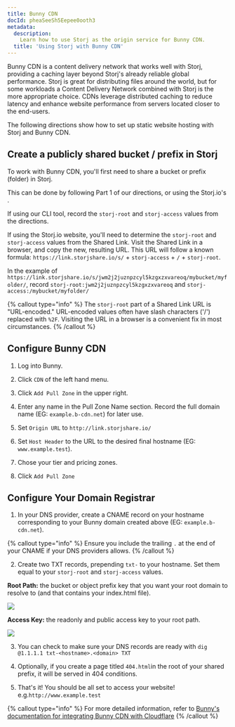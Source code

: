 ```yaml
---
title: Bunny CDN
docId: pheaSeeSh5Eepee0ooth3
metadata:
  description:
    Learn how to use Storj as the origin service for Bunny CDN.
  title: 'Using Storj with Bunny CDN'
---
```


Bunny CDN is a content delivery network that works well with Storj, providing a caching layer beyond Storj's already reliable global performance.
Storj is great for distributing files around the world, but for some workloads a Content Delivery Network combined with Storj is the more appropriate choice.
CDNs leverage distributed caching to reduce latency and enhance website performance from servers located closer to the end-users.

The following directions show how to set up static website hosting with Storj and Bunny CDN.


## Create a publicly shared bucket / prefix in Storj

To work with Bunny CDN, you'll first need to share a bucket or prefix (folder) in Storj.

This can be done by following Part 1 of our [](docId:GkgE6Egi02wRZtyryFyPz) directions, or using the Storj.io's 
[](docId:4oDAezF-FcfPr0WPl7knd#share-a-bucket).

If using our CLI tool, record the `storj-root` and `storj-access` values from the [](docId:GkgE6Egi02wRZtyryFyPz) directions.

If using the Storj.io website, you'll need to determine the `storj-root` and `storj-access` values from the Shared Link.
Visit the Shared Link in a browser, and copy the new, resulting URL.
This URL will follow a known formula:  `https://link.storjshare.io/s/` + `storj-access` + `/` + `storj-root`.

In the example of `https://link.storjshare.io/s/jwm2j2juznpzcyl5kzgxzxvareoq/mybucket/myfolder/`, 
record `storj-root:jwm2j2juznpzcyl5kzgxzxvareoq` and `storj-access:/mybucket/myfolder/`

{% callout type="info"  %}
The `storj-root` part of a Shared Link URL is "URL-encoded."
URL-encoded values often have slash characters ('/') replaced with `%2F`.
Visiting the URL in a browser is a convenient fix in most circumstances.
{% /callout %}


## Configure Bunny CDN

1. Log into Bunny.

2. Click `CDN` of the left hand menu.

3. Click `Add Pull Zone` in the upper right.

4. Enter any name in the Pull Zone Name section.  Record the full domain name (EG: `example.b-cdn.net`) for later use.

5. Set `Origin URL` to `http://link.storjshare.io/`

6. Set `Host Header` to the URL to the desired final hostname (EG: `www.example.test`).

7. Chose your tier and pricing zones.

8. Click `Add Pull Zone`


## Configure Your Domain Registrar

1. In your DNS provider, create a CNAME record on your hostname corresponding to your Bunny domain created above (EG: `example.b-cdn.net`).

{% callout type="info"  %}
Ensure you include the trailing `.` at the end of your CNAME if your DNS providers allows.
{% /callout %}

2. Create two TXT records, prepending `txt-` to your hostname.  Set them equal to your `storj-root` and `storj-access` values.

**Root Path:** the bucket or object prefix key that you want your root domain to resolve to (and that contains your index.html file).

![](https://link.storjshare.io/raw/jua7rls6hkx5556qfcmhrqed2tfa/docs/images/6lBTvetkB98edSAjvyB_q_root.png)

**Access Key:** the readonly and public access key to your root path.

![](https://link.storjshare.io/raw/jua7rls6hkx5556qfcmhrqed2tfa/docs/images/jYrqviRrJEWf_dUioa0TE_access.png)

3. You can check to make sure your DNS records are ready with `dig @1.1.1.1 txt-<hostname>.<domain> TXT`

4. Optionally, if you create a page titled `404.html`in the root of your shared prefix, it will be served in 404 conditions.

5. That's it! You should be all set to access your website! e.g.`http://www.example.test`


{% callout type="info"  %}
For more detailed information, refer to [Bunny's documentation for integrating Bunny CDN with Cloudflare](https://support.bunny.net/hc/en-us/articles/360001631951-How-to-set-up-BunnyCDN-with-a-custom-hostname-on-CloudFlare)
{% /callout %}
